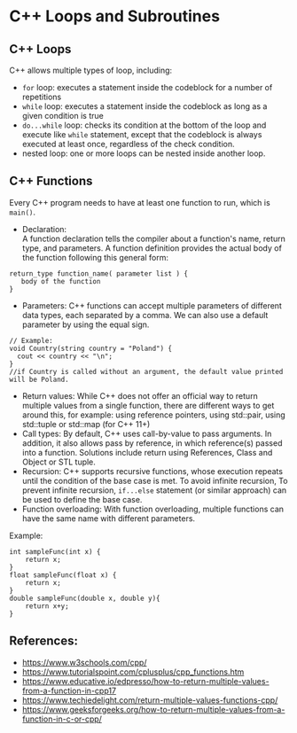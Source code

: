 # C++ Loops and Subroutines

## C++ Loops
 
C++ allows multiple types of loop, including: 
- `for` loop: executes a statement inside the codeblock for a number of repetitions
- `while` loop: executes a statement inside the codeblock as long as a given condition is true
- `do...while` loop: checks its condition at the bottom of the loop and execute like `while` statement, except that the codeblock is always executed at least once, regardless of the check condition.
- nested loop: one or more loops can be nested inside another loop.

## C++ Functions

Every C++ program needs to have at least one function to run, which is `main()`.

- Declaration:  
A function declaration tells the compiler about a function's name, return type, and parameters. A function definition provides the actual body of the function following this general form: 
```
return_type function_name( parameter list ) {
   body of the function
}
```
- Parameters: C++ functions can accept multiple parameters of different data types, each separated by a comma. We can also use a default parameter by using the equal sign. 
```
// Example: 
void Country(string country = "Poland") {
  cout << country << "\n";
}
//if Country is called without an argument, the default value printed will be Poland.

```
- Return values: While C++ does not offer an official way to return multiple values from a single function, there are different ways to get around this, for example: using reference pointers, using std::pair, using std::tuple or std::map (for C++ 11+)
- Call types: By default, C++ uses call-by-value to pass arguments. In addition, it also allows pass by reference, in which reference(s) passed into a function. Solutions include return using References, Class and Object or STL tuple. 
- Recursion: C++ supports recursive functions, whose execution repeats until the condition of the base case is met. To avoid infinite recursion, To prevent infinite recursion, `if...else` statement (or similar approach) can be used to define the base case.
- Function overloading: With function overloading, multiple functions can have the same name with different parameters. 

Example: 
```
int sampleFunc(int x) {
    return x;
}
float sampleFunc(float x) {
    return x;
}
double sampleFunc(double x, double y){
    return x+y;
}

```

## References:
- https://www.w3schools.com/cpp/
- https://www.tutorialspoint.com/cplusplus/cpp_functions.htm
- https://www.educative.io/edpresso/how-to-return-multiple-values-from-a-function-in-cpp17
- https://www.techiedelight.com/return-multiple-values-functions-cpp/
- https://www.geeksforgeeks.org/how-to-return-multiple-values-from-a-function-in-c-or-cpp/



